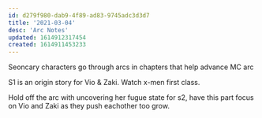 ```yaml
---
id: d279f980-dab9-4f89-ad83-9745adc3d3d7
title: '2021-03-04'
desc: 'Arc Notes'
updated: 1614912317454
created: 1614911453233
---
```


Seoncary characters go through arcs in chapters that help advance MC arc

S1 is an origin story for Vio & Zaki. Watch x-men first class.

Hold off the arc with uncovering her fugue state for s2, have this part focus on Vio and Zaki as they push eachother too grow.

